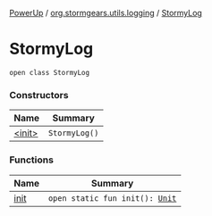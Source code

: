 [PowerUp](../../index.md) / [org.stormgears.utils.logging](../index.md) / [StormyLog](./index.md)

# StormyLog

`open class StormyLog`

### Constructors

| Name | Summary |
|---|---|
| [&lt;init&gt;](-init-.md) | `StormyLog()` |

### Functions

| Name | Summary |
|---|---|
| [init](init.md) | `open static fun init(): `[`Unit`](https://kotlinlang.org/api/latest/jvm/stdlib/kotlin/-unit/index.html) |
